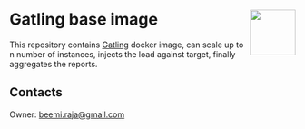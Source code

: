 # Gatling base image <img align="right" src="https://gatling.io/wp-content/uploads/2019/04/logo-gatling-transparent@15x.svg" height="80px" />

This repository contains [Gatling](https://gatling.io/) docker image, can scale up to n number of instances, injects the load against target, finally aggregates the reports.

## Contacts
Owner: [beemi.raja@gmail.com](beemi.raja@gmail.com)